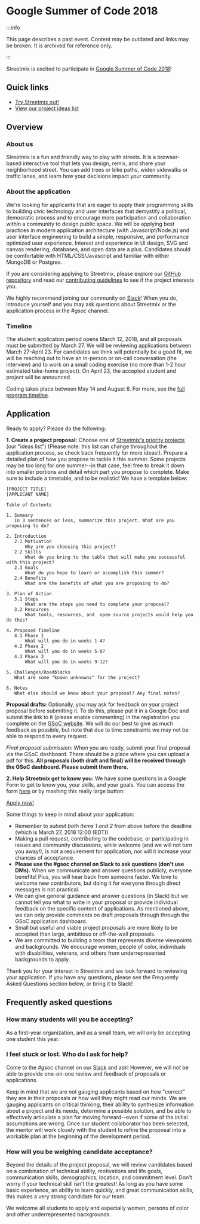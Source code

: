 # Google Summer of Code 2018

:::info

This page describes a past event. Content may be outdated and links may be broken. It is archived for reference only.

:::

Streetmix is excited to participate in [Google Summer of Code 2018](https://summerofcode.withgoogle.com/organizations/6723641824247808/)!

## Quick links

- [Try Streetmix out!](https://streetmix.net/)
- [View our project ideas list](https://github.com/streetmix/streetmix/projects)

## Overview

### About us

Streetmix is a fun and friendly way to play with streets. It is a browser-based interactive tool that lets you design, remix, and share your neighborhood street. You can add trees or bike paths, widen sidewalks or traffic lanes, and learn how your decisions impact your community.

### About the application

We're looking for applicants that are eager to apply their programming skills to building civic technology and user interfaces that demystify a political, democratic process and to encourage more participation and collaboration within a community to design public space. We will be applying best practices in modern application architecture (with Javascript/Node.js) and user interface engineering to build a simple, responsive, and performance optimized user experience. Interest and experience in UI design, SVG and canvas rendering, databases, and open data are a plus. Candidates should be comfortable with HTML/CSS/Javascript and familiar with either MongoDB or Postgres.

If you are considering applying to Streetmix, please explore our [GitHub repository](https://github.com/streetmix/streetmix) and read our [contributing guidelines](https://github.com/streetmix/streetmix/blob/main/CONTRIBUTING.md) to see if the project interests you.

We highly recommend joining our community on [Slack](https://streetmix-slack.herokuapp.com/)! When you do, introduce yourself and you may ask questions about Streetmix or the application process in the _#gsoc_ channel.

### Timeline

The student application period opens March 12, 2018, and all proposals must be submitted by March 27. We will be reviewing applications between March 27-April 23. For candidates we think will potentially be a good fit, we will be reaching out to have an in-person or on-call conversation (the interview) and to work on a small coding exercise (no more than 1-2 hour estimated take-home project). On April 23, the accepted student and project will be announced.

Coding takes place between May 14 and August 6. For more, see the [full program timeline](https://summerofcode.withgoogle.com/how-it-works/).

## Application

Ready to apply? Please do the following:

**1. Create a project proposal:** Choose one of [Streetmix's priority projects](https://github.com/streetmix/streetmix/projects) (our "ideas list") (Please note: this list can change throughout the application process, so check back frequently for more ideas!). Prepare a detailed plan of how you propose to tackle it this summer. Some projects may be too long for one summer--in that case, feel free to break it down into smaller portions and detail which part you propose to complete. Make sure to include a timetable, and to be realistic! We have a template below:

    [PROJECT TITLE]
    [APPLICANT NAME]

    Table of Contents

    1. Summary
       In 3 sentences or less, summarize this project. What are you proposing to do?

    2. Introduction
       2.1 Motivation
           Why are you choosing this project?
       2.2 Skills
           What do you bring to the table that will make you successful with this project?
       2.3 Goals
           What do you hope to learn or accomplish this summer?
       2.4 Benefits
           What are the benefits of what you are proposing to do?

    3. Plan of Action
       3.1 Steps
           What are the steps you need to complete your proposal?
       3.2 Resources
           What tools, resources, and  open source projects would help you do this?

    4. Proposed Timeline
       4.1 Phase 1
           What will you do in weeks 1-4?
       4.2 Phase 2
           What will you do in weeks 5-8?
       4.3 Phase 3
           What will you do in weeks 9-12?

    5. Challenges/Roadblocks
       What are some "known unknowns" for the project?

    6. Notes
       What else should we know about your proposal? Any final notes?

**Proposal drafts:** Optionally, you may ask for feedback on your project proposal before submitting it. To do this, please put it in a Google Doc and submit the link to it (please enable commenting) in the registration you complete on the [GSoC website](https://summerofcode.withgoogle.com/get-started/). We will do our best to give as much feedback as possible, but note that due to time constraints we may not be able to respond to every request.

_Final proposal submission:_ When you are ready, submit your final proposal via the GSoC dashboard. There should be a place where you can upload a pdf for this. **All proposals (both draft and final) will be received through the GSoC dashboard. Please submit them there.**

**2. Help Streetmix get to know you:** We have some questions in a Google Form to get to know you, your skills, and your goals. You can access the form [here](https://goo.gl/forms/ytO53N5dPUz9KrK83) or by mashing this really large button:

<div className="gsoc-apply-container">
  <a className="gsoc-apply-button" href="https://goo.gl/forms/ytO53N5dPUz9KrK83" target="_blank">Apply now!</a>
</div>

Some things to keep in mind about your application:

- Remember to _submit both items 1 and 2_ from above before the deadline (which is March 27, 2018 12:00 (EDT))
- Making a pull request, contributing to the codebase, or participating in issues and community discussions, while welcome (and we will not turn you away!), is not a requirement for application, nor will it increase your chances of acceptance.
- **Please use the #gsoc channel on Slack to ask questions (don't use DMs).** When we communicate and answer questions publicly, everyone benefits! Plus, you will hear back from someone faster. We love to welcome new contributors, but doing it for everyone through direct messages is not practical.
- We can give general guidance and answer questions (in Slack) but we cannot tell you what to write in your proposal or provide individual feedback on the specific content of applications. As mentioned above, we can only provide comments on draft proposals through through the GSoC application dashboard.
- Small but useful and viable project proposals are more likely to be accepted than large, ambitious or off-the-wall proposals.
- We are committed to building a team that represents diverse viewpoints and backgrounds. We encourage women, people of color, individuals with disabilities, veterans, and others from underrepresented backgrounds to apply.

Thank you for your interest in Streetmix and we look forward to reviewing your application. If you have any questions, please see the Frequently Asked Questions section below, or bring it to Slack!

## Frequently asked questions

### How many students will you be accepting?

As a first-year organization, and as a small team, we will only be accepting one student this year.

### I feel stuck or lost. Who do I ask for help?

Come to the _#gsoc_ channel on our [Slack](https://streetmix-slack.herokuapp.com/) and ask! However, we will not be able to provide one-on-one review and feedback of proposals or applications.

Keep in mind that we are not gauging applicants based on how "correct" they are in their proposals or how well they might read our minds. We are gauging applicants on critical thinking, their ability to synthesize information about a project and its needs, determine a possible solution, and be able to effectively articulate a plan for moving forward--even if some of the initial assumptions are wrong. Once our student collaborator has been selected, the mentor will work closely with the student to refine the proposal into a workable plan at the beginning of the development period.

### How will you be weighing candidate acceptance?

Beyond the details of the project proposal, we will review candidates based on a combination of technical ability, motivations and life goals, communication skills, demographics, location, and commitment level. Don't worry if your technical skill isn't the greatest! As long as you have some basic experience, an ability to learn quickly, and great communication skills, this makes a very strong candidate for our team.

We welcome all students to apply and especially women, persons of color and other underrepresented backgrounds.
